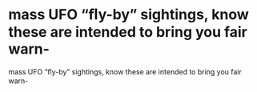 # mass UFO “ﬂy-by” sightings, know these are intended to bring you fair warn-

mass UFO “ﬂy-by” sightings, know these are intended to bring you fair warn-